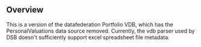 ## Overview

This is a version of the datafederation Portfolio VDB, which has the PersonalValuations data source removed.  Currently, the vdb parser used by DSB doesn't sufficiently support excel spreadsheet file metadata.

